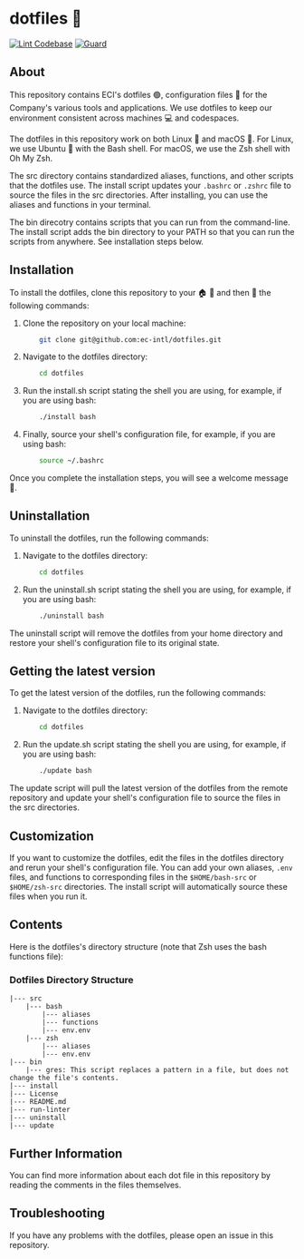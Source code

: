 # dotfiles 🚀

[![Lint Codebase](https://github.com/ec-intl/dotfiles/actions/workflows/linter.yml/badge.svg)](https://github.com/ec-intl/dotfiles/actions/workflows/linter.yml)
[![Guard](https://github.com/ec-intl/dotfiles/actions/workflows/guard.yml/badge.svg)](https://github.com/ec-intl/dotfiles/actions/workflows/guard.yml)

## About

This repository contains ECI's dotfiles 🟢, configuration files 📁 for the Company's various tools and applications. We use dotfiles to keep our environment consistent across machines 💻 and codespaces.

The dotfiles in this repository work on both Linux 🐧 and macOS 🍎. For Linux, we use Ubuntu 🐧 with the Bash shell. For macOS, we use the Zsh shell with Oh My Zsh.

The src directory contains standardized aliases, functions, and other scripts that the dotfiles use. The install script updates your `.bashrc` or `.zshrc` file to source the files in the src directories. After installing, you can use the aliases and functions in your terminal.

The bin direcotry contains scripts that you can run from the command-line. The install script adds the bin directory to your PATH so that you can run the scripts from anywhere. See installation steps below.

## Installation

To install the dotfiles, clone this repository to your 🏠 📂 and then 🏃 the following commands:

1. Clone the repository on your local machine:

    ```bash
        git clone git@github.com:ec-intl/dotfiles.git
    ```

2. Navigate to the dotfiles directory:

    ```bash
        cd dotfiles
    ```

3. Run the install.sh script stating the shell you are using, for example, if you are using bash:

    ```bash
        ./install bash
    ```

4. Finally, source your shell's configuration file, for example, if you are using bash:

    ```bash
        source ~/.bashrc
    ```

Once you complete the installation steps, you will see a welcome message 📜.

## Uninstallation

To uninstall the dotfiles, run the following commands:

1. Navigate to the dotfiles directory:

    ```bash
        cd dotfiles
    ```

2. Run the uninstall.sh script stating the shell you are using, for example, if you are using bash:

    ```bash
        ./uninstall bash
    ```

The uninstall script will remove the dotfiles from your home directory and restore your shell's configuration file to its original state.

## Getting the latest version

To get the latest version of the dotfiles, run the following commands:

1. Navigate to the dotfiles directory:

    ```bash
        cd dotfiles
    ```

2. Run the update.sh script stating the shell you are using, for example, if you are using bash:

    ```bash
        ./update bash
    ```

The update script will pull the latest version of the dotfiles from the remote repository and update your shell's configuration file to source the files in the src directories.

## Customization

If you want to customize the dotfiles, edit the files in the dotfiles directory and rerun your shell's configuration file. You can add your own aliases, `.env` files, and functions to corresponding files in the `$HOME/bash-src` or `$HOME/zsh-src` directories. The install script will automatically source these files when you run it.

## Contents

Here is the dotfiles's directory structure (note that Zsh uses the bash functions file):

### Dotfiles Directory Structure

```plaintext
|--- src
    |--- bash
        |--- aliases
        |--- functions
        |--- env.env
    |--- zsh
        |--- aliases
        |--- env.env
|--- bin
    |--- gres: This script replaces a pattern in a file, but does not change the file's contents.
|--- install
|--- License
|--- README.md
|--- run-linter
|--- uninstall
|--- update
```

## Further Information

You can find more information about each dot file in this repository by reading the comments in the files themselves.

## Troubleshooting

If you have any problems with the dotfiles, please open an issue in this repository.
